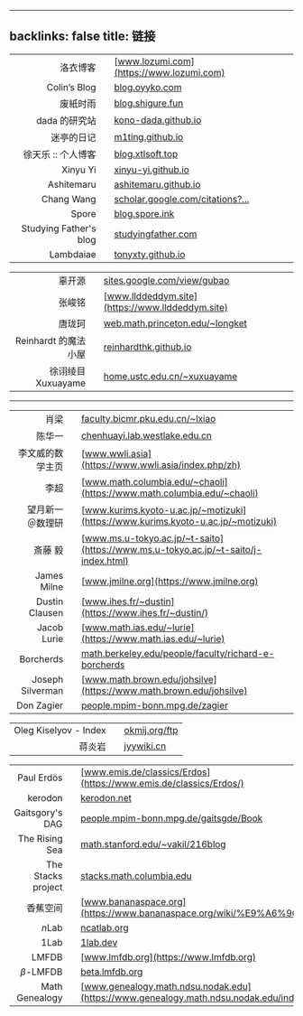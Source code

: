 
---
backlinks: false
title: 链接
---

|  | | |
| -: | - | :- |
| 洛衣博客 || [www.lozumi.com](https://www.lozumi.com) |
| Colin’s Blog || [blog.oyyko.com](https://blog.oyyko.com) |
| 废紙时雨 || [blog.shigure.fun](https://blog.shigure.fun) |
| dada 的研究站 || [kono-dada.github.io](https://kono-dada.github.io) |
| 迷亭的日记 || [m1ting.github.io](https://m1ting.github.io) |
| 徐天乐 :: 个人博客 || [blog.xtlsoft.top](https://blog.xtlsoft.top) |
| Xinyu Yi || [xinyu-yi.github.io](https://xinyu-yi.github.io) |
| Ashitemaru || [ashitemaru.github.io](https://ashitemaru.github.io) |
| Chang Wang || [scholar.google.com/citations?...](https://scholar.google.com/citations?user=qrwhrccAAAAJ&hl=zh-CN) |
| Spore || [blog.spore.ink](https://blog.spore.ink/) |
| Studying Father's blog || [studyingfather.com](https://studyingfather.com) |
| Lambdaiae || [tonyxty.github.io](https://tonyxty.github.io) |



|  | | |
| -: | - | :- |
| 辜开源 || [sites.google.com/view/gubao](https://sites.google.com/view/gubao) |
| 张峻铭 || [www.llddeddym.site](https://www.llddeddym.site) |
| 唐珑珂 || [web.math.princeton.edu/~longket](https://web.math.princeton.edu/~longket) |
| Reinhardt 的魔法小屋 || [reinhardthk.github.io](https://reinhardthk.github.io) |
| 徐诩绫目 Xuxuayame || [home.ustc.edu.cn/~xuxuayame](http://home.ustc.edu.cn/~xuxuayame) |

---

|  | | |
| -: | - | :- |
| 肖梁 || [faculty.bicmr.pku.edu.cn/~lxiao](http://faculty.bicmr.pku.edu.cn/~lxiao/index.htm) |
| 陈华一 || [chenhuayi.lab.westlake.edu.cn](https://chenhuayi.lab.westlake.edu.cn) |
| 李文威的数学主页 || [www.wwli.asia](https://www.wwli.asia/index.php/zh) |
| 李超 || [www.math.columbia.edu/~chaoli](https://www.math.columbia.edu/~chaoli) |
| &emsp; 望月新一＠数理研 || [www.kurims.kyoto-u.ac.jp/~motizuki](https://www.kurims.kyoto-u.ac.jp/~motizuki) |
| 斎藤 毅 || [www.ms.u-tokyo.ac.jp/~t-saito](https://www.ms.u-tokyo.ac.jp/~t-saito/j-index.html) |
| James Milne || [www.jmilne.org](https://www.jmilne.org) |
| Dustin Clausen || [www.ihes.fr/~dustin](https://www.ihes.fr/~dustin/) |
| Jacob Lurie || [www.math.ias.edu/~lurie](https://www.math.ias.edu/~lurie) |
| Borcherds || [math.berkeley.edu/people/faculty/richard-e-borcherds](https://math.berkeley.edu/people/faculty/richard-e-borcherds) |
| Joseph Silverman || [www.math.brown.edu/johsilve](https://www.math.brown.edu/johsilve) |
| Don Zagier || [people.mpim-bonn.mpg.de/zagier](https://people.mpim-bonn.mpg.de/zagier) |



|  | | |
| -: | - | :- |
| Oleg Kiselyov - Index || [okmij.org/ftp](https://okmij.org/ftp) |
| 蒋炎岩 || [jyywiki.cn](https://jyywiki.cn) |



|  | | |
| -: | - | :- |
| Paul Erdös || [www.emis.de/classics/Erdos](https://www.emis.de/classics/Erdos/) |
| kerodon || [kerodon.net](https://kerodon.net) |
| Gaitsgory's DAG || [people.mpim-bonn.mpg.de/gaitsgde/Book](https://people.mpim-bonn.mpg.de/gaitsgde/Book) |
| The Rising Sea || [math.stanford.edu/~vakil/216blog](http://math.stanford.edu/~vakil/216blog) |
| &emsp; The Stacks project || [stacks.math.columbia.edu](https://stacks.math.columbia.edu) |
| 香蕉空间 || [www.bananaspace.org](https://www.bananaspace.org/wiki/%E9%A6%96%E9%A1%B5) |
| $n$Lab || [ncatlab.org](https://ncatlab.org/nlab/show/HomePage) |
| 1Lab || [1lab.dev](https://1lab.dev) |
| LMFDB || [www.lmfdb.org](https://www.lmfdb.org) |
| $\beta$-LMFDB || [beta.lmfdb.org](https://beta.lmfdb.org) |
| Math Genealogy || [www.genealogy.math.ndsu.nodak.edu](https://www.genealogy.math.ndsu.nodak.edu/index.php) |
